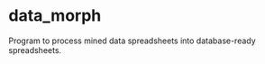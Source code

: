 data_morph
==========

Program to process mined data spreadsheets into database-ready spreadsheets.
